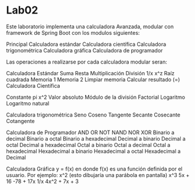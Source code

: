 # Lab02
Este laboratorio implementa una calculadora Avanzada, modular con framework de Spring Boot con los modulos siguientes:

Principal
Calculadora estándar
Calculadora científica
Calculadora trigonométrica
Calculadora gráfica
Calculadora de programador

Las operaciones a realizarse por cada calculadora modular seran:

Calculadora Estándar
Suma
Resta
Multiplicación
División
1/x
x^z
Raíz cuadrada
Memoria 1
Memoria 2
Limpiar memoria
Calcular resultado (=)
Calculadora Científica

Constante pi
x^2
Valor absoluto
Módulo de la división
Factorial
Logaritmo
Logaritmo natural

Calculadora trigonométrica
Seno
Coseno
Tangente
Secante
Cosecante
Cotangente

Calculadora de Programador
AND
OR
NOT
NAND
NOR
XOR
Binario a decimal
Binario a octal
Binario a hexadecimal
Decimal a binario
Decimal a octal
Decimal a hexadecimal
Octal a binario
Octal a decimal
Octal a hexadecimal
Hexadecimal a binario
Hexadecimal a octal
Hexadecimal a Decimal

Calculadora Gráfica
y = f(x) en donde f(x) es una función definida por el usuario. Por ejemplo:
x^2 (esto dibujaría una parábola en pantalla)
x^3
5x + 16
-78 + 17x
1/x
4x^2 + 7x + 3
